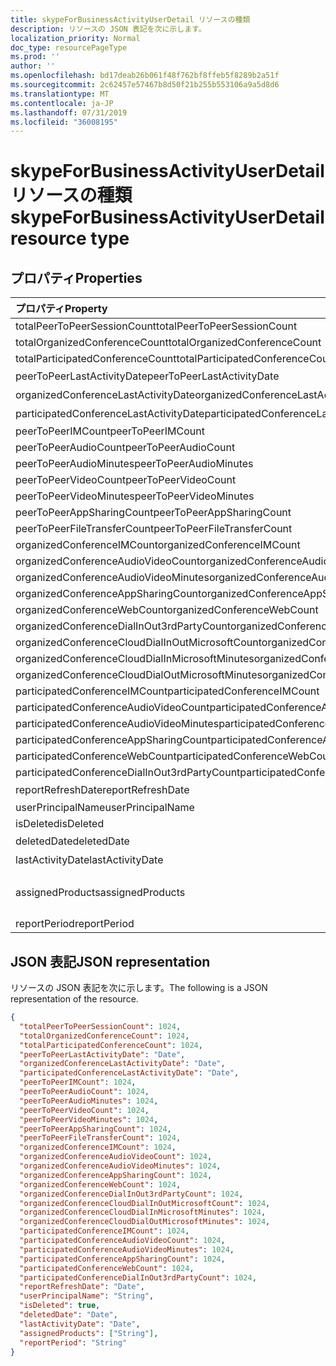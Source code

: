 ```yaml
---
title: skypeForBusinessActivityUserDetail リソースの種類
description: リソースの JSON 表記を次に示します。
localization_priority: Normal
doc_type: resourcePageType
ms.prod: ''
author: ''
ms.openlocfilehash: bd17deab26b061f48f762bf8ffeb5f8289b2a51f
ms.sourcegitcommit: 2c62457e57467b8d50f21b255b553106a9a5d8d6
ms.translationtype: MT
ms.contentlocale: ja-JP
ms.lasthandoff: 07/31/2019
ms.locfileid: "36008195"
---
```

# <a name="skypeforbusinessactivityuserdetail-resource-type"></a><span data-ttu-id="2a915-103">skypeForBusinessActivityUserDetail リソースの種類</span><span class="sxs-lookup"><span data-stu-id="2a915-103">skypeForBusinessActivityUserDetail resource type</span></span>

## <a name="properties"></a><span data-ttu-id="2a915-104">プロパティ</span><span class="sxs-lookup"><span data-stu-id="2a915-104">Properties</span></span>

| <span data-ttu-id="2a915-105">プロパティ</span><span class="sxs-lookup"><span data-stu-id="2a915-105">Property</span></span>                                 | <span data-ttu-id="2a915-106">型</span><span class="sxs-lookup"><span data-stu-id="2a915-106">Type</span></span>              |
| :--------------------------------------- | :---------------- |
| <span data-ttu-id="2a915-107">totalPeerToPeerSessionCount</span><span class="sxs-lookup"><span data-stu-id="2a915-107">totalPeerToPeerSessionCount</span></span>              | <span data-ttu-id="2a915-108">Int64</span><span class="sxs-lookup"><span data-stu-id="2a915-108">Int64</span></span>             |
| <span data-ttu-id="2a915-109">totalOrganizedConferenceCount</span><span class="sxs-lookup"><span data-stu-id="2a915-109">totalOrganizedConferenceCount</span></span>            | <span data-ttu-id="2a915-110">Int64</span><span class="sxs-lookup"><span data-stu-id="2a915-110">Int64</span></span>             |
| <span data-ttu-id="2a915-111">totalParticipatedConferenceCount</span><span class="sxs-lookup"><span data-stu-id="2a915-111">totalParticipatedConferenceCount</span></span>         | <span data-ttu-id="2a915-112">Int64</span><span class="sxs-lookup"><span data-stu-id="2a915-112">Int64</span></span>             |
| <span data-ttu-id="2a915-113">peerToPeerLastActivityDate</span><span class="sxs-lookup"><span data-stu-id="2a915-113">peerToPeerLastActivityDate</span></span>               | <span data-ttu-id="2a915-114">日付</span><span class="sxs-lookup"><span data-stu-id="2a915-114">Date</span></span>              |
| <span data-ttu-id="2a915-115">organizedConferenceLastActivityDate</span><span class="sxs-lookup"><span data-stu-id="2a915-115">organizedConferenceLastActivityDate</span></span>      | <span data-ttu-id="2a915-116">日付</span><span class="sxs-lookup"><span data-stu-id="2a915-116">Date</span></span>              |
| <span data-ttu-id="2a915-117">participatedConferenceLastActivityDate</span><span class="sxs-lookup"><span data-stu-id="2a915-117">participatedConferenceLastActivityDate</span></span>   | <span data-ttu-id="2a915-118">日付</span><span class="sxs-lookup"><span data-stu-id="2a915-118">Date</span></span>              |
| <span data-ttu-id="2a915-119">peerToPeerIMCount</span><span class="sxs-lookup"><span data-stu-id="2a915-119">peerToPeerIMCount</span></span>                        | <span data-ttu-id="2a915-120">Int64</span><span class="sxs-lookup"><span data-stu-id="2a915-120">Int64</span></span>             |
| <span data-ttu-id="2a915-121">peerToPeerAudioCount</span><span class="sxs-lookup"><span data-stu-id="2a915-121">peerToPeerAudioCount</span></span>                     | <span data-ttu-id="2a915-122">Int64</span><span class="sxs-lookup"><span data-stu-id="2a915-122">Int64</span></span>             |
| <span data-ttu-id="2a915-123">peerToPeerAudioMinutes</span><span class="sxs-lookup"><span data-stu-id="2a915-123">peerToPeerAudioMinutes</span></span>                   | <span data-ttu-id="2a915-124">Int64</span><span class="sxs-lookup"><span data-stu-id="2a915-124">Int64</span></span>             |
| <span data-ttu-id="2a915-125">peerToPeerVideoCount</span><span class="sxs-lookup"><span data-stu-id="2a915-125">peerToPeerVideoCount</span></span>                     | <span data-ttu-id="2a915-126">Int64</span><span class="sxs-lookup"><span data-stu-id="2a915-126">Int64</span></span>             |
| <span data-ttu-id="2a915-127">peerToPeerVideoMinutes</span><span class="sxs-lookup"><span data-stu-id="2a915-127">peerToPeerVideoMinutes</span></span>                   | <span data-ttu-id="2a915-128">Int64</span><span class="sxs-lookup"><span data-stu-id="2a915-128">Int64</span></span>             |
| <span data-ttu-id="2a915-129">peerToPeerAppSharingCount</span><span class="sxs-lookup"><span data-stu-id="2a915-129">peerToPeerAppSharingCount</span></span>                | <span data-ttu-id="2a915-130">Int64</span><span class="sxs-lookup"><span data-stu-id="2a915-130">Int64</span></span>             |
| <span data-ttu-id="2a915-131">peerToPeerFileTransferCount</span><span class="sxs-lookup"><span data-stu-id="2a915-131">peerToPeerFileTransferCount</span></span>              | <span data-ttu-id="2a915-132">Int64</span><span class="sxs-lookup"><span data-stu-id="2a915-132">Int64</span></span>             |
| <span data-ttu-id="2a915-133">organizedConferenceIMCount</span><span class="sxs-lookup"><span data-stu-id="2a915-133">organizedConferenceIMCount</span></span>               | <span data-ttu-id="2a915-134">Int64</span><span class="sxs-lookup"><span data-stu-id="2a915-134">Int64</span></span>             |
| <span data-ttu-id="2a915-135">organizedConferenceAudioVideoCount</span><span class="sxs-lookup"><span data-stu-id="2a915-135">organizedConferenceAudioVideoCount</span></span>       | <span data-ttu-id="2a915-136">Int64</span><span class="sxs-lookup"><span data-stu-id="2a915-136">Int64</span></span>             |
| <span data-ttu-id="2a915-137">organizedConferenceAudioVideoMinutes</span><span class="sxs-lookup"><span data-stu-id="2a915-137">organizedConferenceAudioVideoMinutes</span></span>     | <span data-ttu-id="2a915-138">Int64</span><span class="sxs-lookup"><span data-stu-id="2a915-138">Int64</span></span>             |
| <span data-ttu-id="2a915-139">organizedConferenceAppSharingCount</span><span class="sxs-lookup"><span data-stu-id="2a915-139">organizedConferenceAppSharingCount</span></span>       | <span data-ttu-id="2a915-140">Int64</span><span class="sxs-lookup"><span data-stu-id="2a915-140">Int64</span></span>             |
| <span data-ttu-id="2a915-141">organizedConferenceWebCount</span><span class="sxs-lookup"><span data-stu-id="2a915-141">organizedConferenceWebCount</span></span>              | <span data-ttu-id="2a915-142">Int64</span><span class="sxs-lookup"><span data-stu-id="2a915-142">Int64</span></span>             |
| <span data-ttu-id="2a915-143">organizedConferenceDialInOut3rdPartyCount</span><span class="sxs-lookup"><span data-stu-id="2a915-143">organizedConferenceDialInOut3rdPartyCount</span></span> | <span data-ttu-id="2a915-144">Int64</span><span class="sxs-lookup"><span data-stu-id="2a915-144">Int64</span></span>             |
| <span data-ttu-id="2a915-145">organizedConferenceCloudDialInOutMicrosoftCount</span><span class="sxs-lookup"><span data-stu-id="2a915-145">organizedConferenceCloudDialInOutMicrosoftCount</span></span> | <span data-ttu-id="2a915-146">Int64</span><span class="sxs-lookup"><span data-stu-id="2a915-146">Int64</span></span>             |
| <span data-ttu-id="2a915-147">organizedConferenceCloudDialInMicrosoftMinutes</span><span class="sxs-lookup"><span data-stu-id="2a915-147">organizedConferenceCloudDialInMicrosoftMinutes</span></span> | <span data-ttu-id="2a915-148">Int64</span><span class="sxs-lookup"><span data-stu-id="2a915-148">Int64</span></span>             |
| <span data-ttu-id="2a915-149">organizedConferenceCloudDialOutMicrosoftMinutes</span><span class="sxs-lookup"><span data-stu-id="2a915-149">organizedConferenceCloudDialOutMicrosoftMinutes</span></span> | <span data-ttu-id="2a915-150">Int64</span><span class="sxs-lookup"><span data-stu-id="2a915-150">Int64</span></span>             |
| <span data-ttu-id="2a915-151">participatedConferenceIMCount</span><span class="sxs-lookup"><span data-stu-id="2a915-151">participatedConferenceIMCount</span></span>           | <span data-ttu-id="2a915-152">Int64</span><span class="sxs-lookup"><span data-stu-id="2a915-152">Int64</span></span>             |
| <span data-ttu-id="2a915-153">participatedConferenceAudioVideoCount</span><span class="sxs-lookup"><span data-stu-id="2a915-153">participatedConferenceAudioVideoCount</span></span>   | <span data-ttu-id="2a915-154">Int64</span><span class="sxs-lookup"><span data-stu-id="2a915-154">Int64</span></span>             |
| <span data-ttu-id="2a915-155">participatedConferenceAudioVideoMinutes</span><span class="sxs-lookup"><span data-stu-id="2a915-155">participatedConferenceAudioVideoMinutes</span></span> | <span data-ttu-id="2a915-156">Int64</span><span class="sxs-lookup"><span data-stu-id="2a915-156">Int64</span></span>             |
| <span data-ttu-id="2a915-157">participatedConferenceAppSharingCount</span><span class="sxs-lookup"><span data-stu-id="2a915-157">participatedConferenceAppSharingCount</span></span>   | <span data-ttu-id="2a915-158">Int64</span><span class="sxs-lookup"><span data-stu-id="2a915-158">Int64</span></span>             |
| <span data-ttu-id="2a915-159">participatedConferenceWebCount</span><span class="sxs-lookup"><span data-stu-id="2a915-159">participatedConferenceWebCount</span></span>          | <span data-ttu-id="2a915-160">Int64</span><span class="sxs-lookup"><span data-stu-id="2a915-160">Int64</span></span>             |
| <span data-ttu-id="2a915-161">participatedConferenceDialInOut3rdPartyCount</span><span class="sxs-lookup"><span data-stu-id="2a915-161">participatedConferenceDialInOut3rdPartyCount</span></span> | <span data-ttu-id="2a915-162">Int64</span><span class="sxs-lookup"><span data-stu-id="2a915-162">Int64</span></span>             |
| <span data-ttu-id="2a915-163">reportRefreshDate</span><span class="sxs-lookup"><span data-stu-id="2a915-163">reportRefreshDate</span></span>                        | <span data-ttu-id="2a915-164">日付</span><span class="sxs-lookup"><span data-stu-id="2a915-164">Date</span></span>              |
| <span data-ttu-id="2a915-165">userPrincipalName</span><span class="sxs-lookup"><span data-stu-id="2a915-165">userPrincipalName</span></span>                        | <span data-ttu-id="2a915-166">String</span><span class="sxs-lookup"><span data-stu-id="2a915-166">String</span></span>            |
| <span data-ttu-id="2a915-167">isDeleted</span><span class="sxs-lookup"><span data-stu-id="2a915-167">isDeleted</span></span>                                | <span data-ttu-id="2a915-168">Boolean</span><span class="sxs-lookup"><span data-stu-id="2a915-168">Boolean</span></span>           |
| <span data-ttu-id="2a915-169">deletedDate</span><span class="sxs-lookup"><span data-stu-id="2a915-169">deletedDate</span></span>                              | <span data-ttu-id="2a915-170">日付</span><span class="sxs-lookup"><span data-stu-id="2a915-170">Date</span></span>              |
| <span data-ttu-id="2a915-171">lastActivityDate</span><span class="sxs-lookup"><span data-stu-id="2a915-171">lastActivityDate</span></span>                         | <span data-ttu-id="2a915-172">日付</span><span class="sxs-lookup"><span data-stu-id="2a915-172">Date</span></span>              |
| <span data-ttu-id="2a915-173">assignedProducts</span><span class="sxs-lookup"><span data-stu-id="2a915-173">assignedProducts</span></span>                         | <span data-ttu-id="2a915-174">文字列コレクション</span><span class="sxs-lookup"><span data-stu-id="2a915-174">String collection</span></span> |
| <span data-ttu-id="2a915-175">reportPeriod</span><span class="sxs-lookup"><span data-stu-id="2a915-175">reportPeriod</span></span>                             | <span data-ttu-id="2a915-176">String</span><span class="sxs-lookup"><span data-stu-id="2a915-176">String</span></span>            |

## <a name="json-representation"></a><span data-ttu-id="2a915-177">JSON 表記</span><span class="sxs-lookup"><span data-stu-id="2a915-177">JSON representation</span></span>

<span data-ttu-id="2a915-178">リソースの JSON 表記を次に示します。</span><span class="sxs-lookup"><span data-stu-id="2a915-178">The following is a JSON representation of the resource.</span></span>

<!-- {
  "blockType": "resource",
  "@odata.type": "microsoft.graph.skypeForBusinessActivityUserDetail"
} -->

```json
{
  "totalPeerToPeerSessionCount": 1024, 
  "totalOrganizedConferenceCount": 1024, 
  "totalParticipatedConferenceCount": 1024, 
  "peerToPeerLastActivityDate": "Date", 
  "organizedConferenceLastActivityDate": "Date", 
  "participatedConferenceLastActivityDate": "Date", 
  "peerToPeerIMCount": 1024, 
  "peerToPeerAudioCount": 1024, 
  "peerToPeerAudioMinutes": 1024, 
  "peerToPeerVideoCount": 1024, 
  "peerToPeerVideoMinutes": 1024, 
  "peerToPeerAppSharingCount": 1024, 
  "peerToPeerFileTransferCount": 1024, 
  "organizedConferenceIMCount": 1024, 
  "organizedConferenceAudioVideoCount": 1024, 
  "organizedConferenceAudioVideoMinutes": 1024, 
  "organizedConferenceAppSharingCount": 1024, 
  "organizedConferenceWebCount": 1024, 
  "organizedConferenceDialInOut3rdPartyCount": 1024, 
  "organizedConferenceCloudDialInOutMicrosoftCount": 1024, 
  "organizedConferenceCloudDialInMicrosoftMinutes": 1024, 
  "organizedConferenceCloudDialOutMicrosoftMinutes": 1024, 
  "participatedConferenceIMCount": 1024, 
  "participatedConferenceAudioVideoCount": 1024, 
  "participatedConferenceAudioVideoMinutes": 1024, 
  "participatedConferenceAppSharingCount": 1024, 
  "participatedConferenceWebCount": 1024, 
  "participatedConferenceDialInOut3rdPartyCount": 1024, 
  "reportRefreshDate": "Date", 
  "userPrincipalName": "String", 
  "isDeleted": true, 
  "deletedDate": "Date", 
  "lastActivityDate": "Date", 
  "assignedProducts": ["String"], 
  "reportPeriod": "String"
}
```
